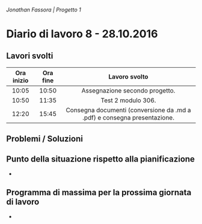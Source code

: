 ###### Jonathan Fassora | Progetto 1
# Diario di lavoro 8 - 28.10.2016
## Lavori svolti

| Ora inizio | Ora fine | Lavoro svolto |
|:-------------:|:-------------:|:-----:|
| 10:05 | 10:50 | Assegnazione secondo progetto. |
| 10:50 | 11:35 | Test 2 modulo 306. |
| 12:20 | 15:45 | Consegna documenti (conversione da .md a .pdf) e consegna presentazione. |

## Problemi / Soluzioni

## Punto della situazione rispetto alla pianificazione
-
## Programma di massima per la prossima giornata di lavoro
-
